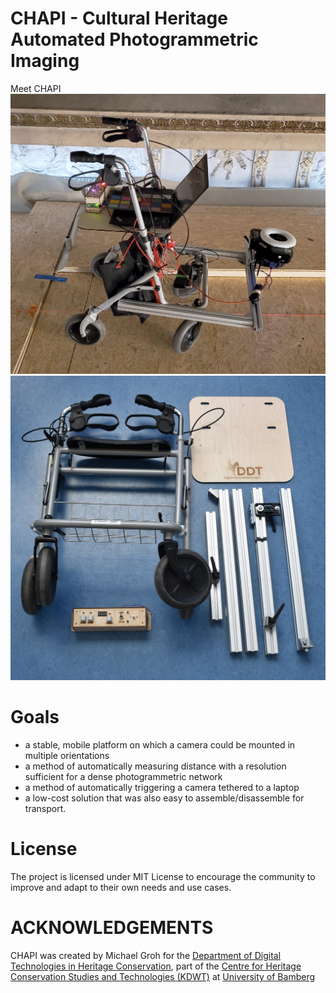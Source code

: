 
# CHAPI - Cultural Heritage Automated Photogrammetric Imaging

Meet CHAPI
![CHAPI in Ansbach](hardware/chapi_in_ansbach.jpg)
![CHAPI disassembled](hardware/chapi_parts.jpg)


# Goals

-  a stable, mobile platform on which a camera could be mounted in multiple orientations
-  a method of automatically measuring distance with a resolution sufficient for a dense photogrammetric network
-  a method of automatically triggering a camera tethered to a laptop
-  a low-cost solution that was also easy to assemble/disassemble for transport.

# License

The project is licensed under MIT License to encourage the community to improve and adapt to their own needs and use cases. 


# ACKNOWLEDGEMENTS

CHAPI was created by Michael Groh for the [Department of Digital Technologies in Heritage Conservation](https://www.uni-bamberg.de/en/iadk/heritage-conservation-studies/digital-technologies-in-heritage-conservation/), part of the [Centre for Heritage Conservation Studies and Technologies (KDWT)](https://www.uni-bamberg.de/en/iadk/heritage-conservation-studies/centre-for-heritage-conservation-studies-and-technologies-kdwt/) at [University of Bamberg](https://www.uni-bamberg.de/en/) 

